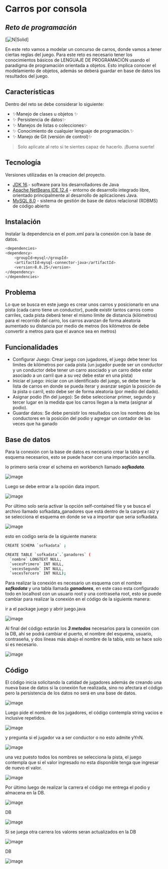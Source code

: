 # Carros por consola
## _Reto de programación_

[![N|Solid](https://static.vecteezy.com/system/resources/thumbnails/000/623/239/small/auto_car-16.jpg)]

En este reto vamos a modelar un concurso de carros, donde vamos a tener ciertas reglas
del juego. Para este reto es necesario tener los conocimientos básicos de LENGUAJE DE
PROGRAMACIÓN usando el paradigma de programación orientada a objetos. Esto implica
conocer el modelamiento de objetos, además se deberá guardar en base de datos los
resultados del juego.

## Características

Dentro del reto se debe considerar lo siguiente:

- ✨Manejo de clases u objetos ✨
- ✨ Persistencia de datos✨
- ✨ Manejos de listas o colecciones✨
- ✨ Conocimiento de cualquier lenguaje de programación.✨
- ✨ Manejo de Git (versión de control)✨
 

> Solo aplicate al reto si te sientes capaz de hacerlo.
¡Buena suerte!


## Tecnología
Versiones utilizadas en la creacion del proyecto.

- [JDK 16].- software para los desarrolladores de Java
- [Apache NetBeans IDE 12.4] - entorno de desarrollo integrado libre, orientado principalmente al desarrollo de aplicaciones Java.
- [MySQL 8.0] - sistema de gestión de base de datos relacional (RDBMS) de código abierto


## Instalación

Instalar la dependencia en el pom.xml para la conexión con la base de datos.

```sh
<dependencies>
<dependency>
    <groupId>mysql</groupId>
    <artifactId>mysql-connector-java</artifactId>
    <version>8.0.25</version>
</dependency>
</dependencies>
```

## Problema

Lo que se busca en este juego es crear unos carros y posicionarlo en una pista (cada
carro tiene un conductor), puede existir tantos carros como carriles, cada pista deberá
tener el mismo límite de distancia (kilómetros) para el recorrido del carro, los carros
avanzan de forma aleatoria aumentado su distancia por medio de metros (los kilómetros
de debe convertir a metros para que el avance sea en metros)

## Funcionalidades
- Configurar Juego: Crear juego con jugadores, el juego debe tener los limites de
kilómetros por cada pista (un jugador puede ser un conductor y un conductor debe
tener un carro asociado y un carro debe estar asociado a un carril que a su vez debe
estar en una pista)
- Iniciar el juego: iniciar con un identificado del juego, se debe tener la lista de carros
en donde se pueda iterar y avanzar según la posición de la pista o carril, esto debe
ser de forma aleatoria (por medio del dado).
- Asignar podio (fin del juego): Se debe seleccionar primer, segundo y tercer lugar
en la medida que los carros llegan a la meta (asignar al podio).
- Guardar datos: Se debe persistir los resultados con los nombres de los conductores
en la posición del podio y agregar un contador de las veces que ha ganado


## Base de datos

Para la conexión con la base de datos es necesario crear la tabla y el esquema necesarios, esto se puede hacer con una importación sencilla.

lo primero sería crear el schema en workbench llamado ***sofkadata***.

![image](https://user-images.githubusercontent.com/83151174/124999004-f6d32d00-e012-11eb-849a-c73ad1dd12d2.png)

Luego se debe entrar a la opción data import.

![image](https://user-images.githubusercontent.com/83151174/124999124-22eeae00-e013-11eb-8b8a-5e686696e208.png)

Por último solo seria activar la opción self-contained file y se busca el archivo llamado sofkadata_ganadores que está dentro de la carpeta raíz y se selecciona el esquema en donde se va a importar que seria sofkadata.

![image](https://user-images.githubusercontent.com/83151174/124999326-7660fc00-e013-11eb-949a-1ae2e6c9f9d4.png)


esto en codigo seria de la siguiente manera:

```sh
CREATE SCHEMA `sofkadata` ;

CREATE TABLE `sofkadata`.`ganadores` (
  `nombre` LONGTEXT NULL,
  `vecesPrimero` INT NULL,
  `vecesSegundo` INT NULL,
  `vecesTercero` INT NULL);
```
Para realizar la conexión es necesario un esquema con el nombre ***sofkadata*** y una tabla  llamada ***ganadores***, en este caso esta configurado todo en localhost con un usuario root y una contraseña root, esto se puede cambiar para realizar la conexión en el código de la siguiente manera:

ir a el package juego y abrir juego.java

![image](https://user-images.githubusercontent.com/83151174/124997468-4532fc80-e010-11eb-86d6-4fab2547fb44.png)

Al final del código estarán los ***3 metodos*** necesarios para la conexión con la DB, ahí se podrá cambiar el puerto, el nombre del esquema, usuario, contraseña, y dos líneas más abajo el nombre de la tabla, esto se hace solo si es necesario.

![image](https://user-images.githubusercontent.com/83151174/124997993-36007e80-e011-11eb-95f2-3a3efea90a8a.png)

## Código

El código inicia solicitando la catidad de jugadores además de creando una nueva base de datos si la conexión fue realizada, sino no afectara el código pero la persistencia de los datos no será en una base de datos. 

![image](https://user-images.githubusercontent.com/83151174/125001130-90044280-e017-11eb-9fb2-1ff8de9f0dda.png)

Luego pide el nombre de los jugadores, el código contempla string vacios e inclusive repetidos.

![image](https://user-images.githubusercontent.com/83151174/125001307-eb363500-e017-11eb-9ab5-e393043fa7c1.png)

y pregunta si el jugador va a ser conductor o no esto admite yYnN.

![image](https://user-images.githubusercontent.com/83151174/125001275-db1e5580-e017-11eb-843e-1c6f85d66b8f.png)

una vez puesto todos los nombres se selecciona la pista, el juego contempla que si el valor ingresado no esta disponible tenga que ingresar de nuevo el valor.

![image](https://user-images.githubusercontent.com/83151174/125001591-9f37c000-e018-11eb-96a0-86e3bd27457e.png)

Por último luego de realizar la carrera el código me entrega el podio y almacena en la DB.

![image](https://user-images.githubusercontent.com/83151174/125001645-c55d6000-e018-11eb-9fe9-0465f5563c78.png)

DB

![image](https://user-images.githubusercontent.com/83151174/125001664-cee6c800-e018-11eb-89f4-850d2a4189aa.png)

Si se juega otra carrera los valores seran actualizados en la DB

![image](https://user-images.githubusercontent.com/83151174/125001867-4583c580-e019-11eb-8865-0cd5a2b542d9.png)

DB

![image](https://user-images.githubusercontent.com/83151174/125001893-50d6f100-e019-11eb-8e0f-bfc8c83db1c6.png)


[//]: # (These are reference links used in the body of this note and get stripped out when the markdown processor does its job. There is no need to format nicely because it shouldn't be seen. Thanks SO - http://stackoverflow.com/questions/4823468/store-comments-in-markdown-syntax)

   [JDK 16]: <https://www.oracle.com/java/technologies/javase-jdk16-downloads.html>
   [Apache NetBeans IDE 12.4]: <https://netbeans.apache.org/download/nb124/nb124.html>
   [MySQL 8.0]: <https://dev.mysql.com/downloads/mysql/>
